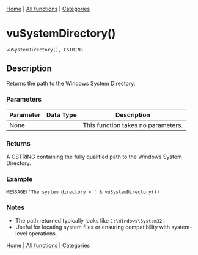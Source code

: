 [Home](../index.md) | [All functions](index.md) | [Categories](../categories/index.md)

# vuSystemDirectory()

```Prototype
vuSystemDirectory(), CSTRING
```


## Description
Returns the path to the Windows System Directory.

### Parameters

| Parameter | Data Type | Description |
|-----------|-----------|-------------|
| None      |          | This function takes no parameters. |

### Returns
A CSTRING containing the fully qualified path to the Windows System Directory.

### Example

```Clarion
MESSAGE('The system directory = ' & vuSystemDirectory())
```

### Notes
- The path returned typically looks like `C:\Windows\System32`.  
- Useful for locating system files or ensuring compatibility with system-level operations.

[Home](../index.md) | [All functions](index.md) | [Categories](../categories/index.md)
